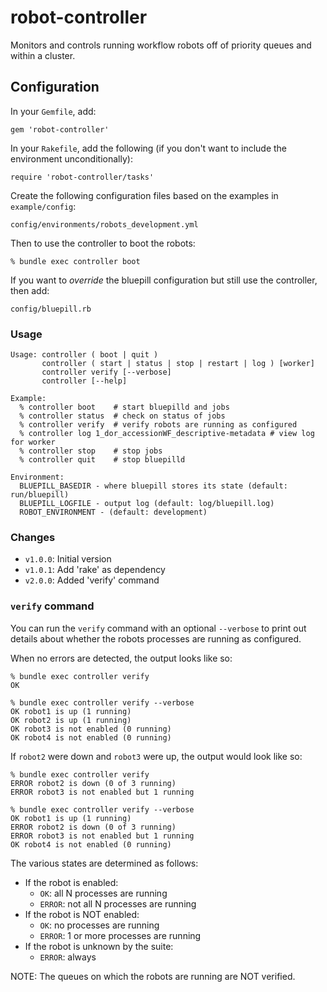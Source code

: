 robot-controller
================

Monitors and controls running workflow robots off of priority queues and within a cluster.

## Configuration

In your `Gemfile`, add:

    gem 'robot-controller'

In your `Rakefile`, add the following (if you don't want to include the environment unconditionally):

    require 'robot-controller/tasks'
    
Create the following configuration files based on the examples in `example/config`:

    config/environments/robots_development.yml
    
Then to use the controller to boot the robots:

    % bundle exec controller boot
    
If you want to *override* the bluepill configuration but still use the 
controller, then add:

    config/bluepill.rb

### Usage

    Usage: controller ( boot | quit )
           controller ( start | status | stop | restart | log ) [worker]
           controller verify [--verbose]
           controller [--help]

    Example:
      % controller boot    # start bluepilld and jobs
      % controller status  # check on status of jobs
      % controller verify  # verify robots are running as configured
      % controller log 1_dor_accessionWF_descriptive-metadata # view log for worker 
      % controller stop    # stop jobs
      % controller quit    # stop bluepilld
  
    Environment:
      BLUEPILL_BASEDIR - where bluepill stores its state (default: run/bluepill)
      BLUEPILL_LOGFILE - output log (default: log/bluepill.log)
      ROBOT_ENVIRONMENT - (default: development)

### Changes

* `v1.0.0`: Initial version
* `v1.0.1`: Add 'rake' as dependency
* `v2.0.0`: Added 'verify' command

### `verify` command

You can run the `verify` command with an optional `--verbose` to print out
details about whether the robots processes are running as configured.

When no errors are detected, the output looks like so:

    % bundle exec controller verify
    OK

    % bundle exec controller verify --verbose
    OK robot1 is up (1 running)
    OK robot2 is up (1 running)
    OK robot3 is not enabled (0 running)
    OK robot4 is not enabled (0 running)

If `robot2` were down and `robot3` were up, the output would look like so:

    % bundle exec controller verify
    ERROR robot2 is down (0 of 3 running)
    ERROR robot3 is not enabled but 1 running

    % bundle exec controller verify --verbose
    OK robot1 is up (1 running)
    ERROR robot2 is down (0 of 3 running)
    ERROR robot3 is not enabled but 1 running
    OK robot4 is not enabled (0 running)

The various states are determined as follows:

- If the robot is enabled:
  - `OK`: all N processes are running
  - `ERROR`: not all N processes are running
- If the robot is NOT enabled:
  - `OK`: no processes are running
  - `ERROR`: 1 or more processes are running
- If the robot is unknown by the suite:
  - `ERROR`: always

NOTE: The queues on which the robots are running are NOT verified.